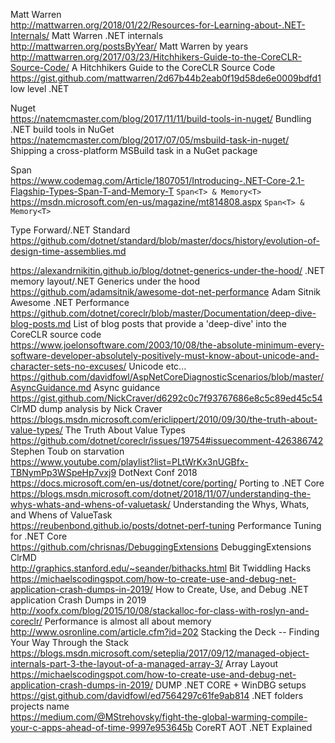 Matt Warren  
http://mattwarren.org/2018/01/22/Resources-for-Learning-about-.NET-Internals/ Matt Warren .NET internals  
http://mattwarren.org/postsByYear/ Matt Warren by years  
http://mattwarren.org/2017/03/23/Hitchhikers-Guide-to-the-CoreCLR-Source-Code/ A Hitchhikers Guide to the CoreCLR Source Code  
https://gist.github.com/mattwarren/2d67b44b2eab0f19d58de6e0009bdfd1  low level .NET  

Nuget  
https://natemcmaster.com/blog/2017/11/11/build-tools-in-nuget/ Bundling .NET build tools in NuGet  
https://natemcmaster.com/blog/2017/07/05/msbuild-task-in-nuget/ Shipping a cross-platform MSBuild task in a NuGet package  

Span  
https://www.codemag.com/Article/1807051/Introducing-.NET-Core-2.1-Flagship-Types-Span-T-and-Memory-T `Span<T> & Memory<T>`  
https://msdn.microsoft.com/en-us/magazine/mt814808.aspx `Span<T> & Memory<T>`  

Type Forward/.NET Standard  
https://github.com/dotnet/standard/blob/master/docs/history/evolution-of-design-time-assemblies.md

https://alexandrnikitin.github.io/blog/dotnet-generics-under-the-hood/  .NET memory layout/.NET Generics under the hood  
https://github.com/adamsitnik/awesome-dot-net-performance Adam Sitnik Awesome .NET Performance  
https://github.com/dotnet/coreclr/blob/master/Documentation/deep-dive-blog-posts.md List of blog posts that provide a 'deep-dive' into the CoreCLR source code  
https://www.joelonsoftware.com/2003/10/08/the-absolute-minimum-every-software-developer-absolutely-positively-must-know-about-unicode-and-character-sets-no-excuses/ Unicode etc...  
https://github.com/davidfowl/AspNetCoreDiagnosticScenarios/blob/master/AsyncGuidance.md Async guidance  
https://gist.github.com/NickCraver/d6292c0c7f93767686e8c5c89ed45c54 ClrMD dump analysis by Nick Craver  
https://blogs.msdn.microsoft.com/ericlippert/2010/09/30/the-truth-about-value-types/  The Truth About Value Types  
https://github.com/dotnet/coreclr/issues/19754#issuecomment-426386742 Stephen Toub on starvation  
https://www.youtube.com/playlist?list=PLtWrKx3nUGBfx-TBNymPp3WSpeHp7vxj9 DotNext Conf 2018  
https://docs.microsoft.com/en-us/dotnet/core/porting/ Porting to .NET Core  
https://blogs.msdn.microsoft.com/dotnet/2018/11/07/understanding-the-whys-whats-and-whens-of-valuetask/ Understanding the Whys, Whats, and Whens of ValueTask  
https://reubenbond.github.io/posts/dotnet-perf-tuning Performance Tuning for .NET Core  
https://github.com/chrisnas/DebuggingExtensions  DebuggingExtensions ClrMD  
http://graphics.stanford.edu/~seander/bithacks.html  Bit Twiddling Hacks  
https://michaelscodingspot.com/how-to-create-use-and-debug-net-application-crash-dumps-in-2019/ How to Create, Use, and Debug .NET application Crash Dumps in 2019  
http://xoofx.com/blog/2015/10/08/stackalloc-for-class-with-roslyn-and-coreclr/  Performance is almost all about memory  
http://www.osronline.com/article.cfm?id=202  Stacking the Deck -- Finding Your Way Through the Stack  
https://blogs.msdn.microsoft.com/seteplia/2017/09/12/managed-object-internals-part-3-the-layout-of-a-managed-array-3/ Array Layout   
https://michaelscodingspot.com/how-to-create-use-and-debug-net-application-crash-dumps-in-2019/ DUMP .NET CORE + WinDBG setups  
https://gist.github.com/davidfowl/ed7564297c61fe9ab814 .NET folders projects name  
https://medium.com/@MStrehovsky/fight-the-global-warming-compile-your-c-apps-ahead-of-time-9997e953645b CoreRT AOT .NET  Explained  
